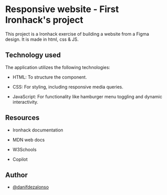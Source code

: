 
# Responsive website - First Ironhack's project

This project is a Ironhack exercise of building a website from a Figma design. It is made in html, css & JS. 


## Technology used
The application utilizes the following technologies:

- HTML: To structure the component.

- CSS: For styling, including responsive media queries.

- JavaScript: For functionality like hamburger menu toggling and dynamic interactivity.

## Resources
- Ironhack documentation

- MDN web docs

- W3Schools

- Copilot

## Author

- [@danifdezalonso](https://github.com/danifdezalonso)